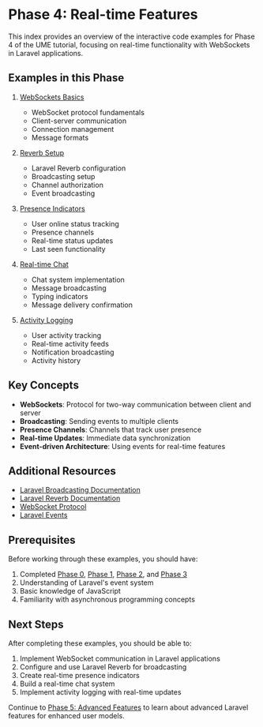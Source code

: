 # Phase 4: Real-time Features

This index provides an overview of the interactive code examples for Phase 4 of the UME tutorial, focusing on real-time functionality with WebSockets in Laravel applications.

## Examples in this Phase

1. [WebSockets Basics](phase4-01-websockets-basics.md)
   - WebSocket protocol fundamentals
   - Client-server communication
   - Connection management
   - Message formats

2. [Reverb Setup](phase4-02-reverb-setup.md)
   - Laravel Reverb configuration
   - Broadcasting setup
   - Channel authorization
   - Event broadcasting

3. [Presence Indicators](phase4-03-presence-indicators.md)
   - User online status tracking
   - Presence channels
   - Real-time status updates
   - Last seen functionality

4. [Real-time Chat](phase4-04-real-time-chat.md)
   - Chat system implementation
   - Message broadcasting
   - Typing indicators
   - Message delivery confirmation

5. [Activity Logging](phase4-05-activity-logging.md)
   - User activity tracking
   - Real-time activity feeds
   - Notification broadcasting
   - Activity history

## Key Concepts

- **WebSockets**: Protocol for two-way communication between client and server
- **Broadcasting**: Sending events to multiple clients
- **Presence Channels**: Channels that track user presence
- **Real-time Updates**: Immediate data synchronization
- **Event-driven Architecture**: Using events for real-time features

## Additional Resources

- [Laravel Broadcasting Documentation](https://laravel.com/docs/broadcasting)
- [Laravel Reverb Documentation](https://laravel.com/docs/reverb)
- [WebSocket Protocol](https://developer.mozilla.org/en-US/docs/Web/API/WebSockets_API)
- [Laravel Events](https://laravel.com/docs/events)

## Prerequisites

Before working through these examples, you should have:

1. Completed [Phase 0](phase0-index.md), [Phase 1](phase1-index.md), [Phase 2](phase2-index.md), and [Phase 3](phase3-index.md)
2. Understanding of Laravel's event system
3. Basic knowledge of JavaScript
4. Familiarity with asynchronous programming concepts

## Next Steps

After completing these examples, you should be able to:

1. Implement WebSocket communication in Laravel applications
2. Configure and use Laravel Reverb for broadcasting
3. Create real-time presence indicators
4. Build a real-time chat system
5. Implement activity logging with real-time updates

Continue to [Phase 5: Advanced Features](phase5-index.md) to learn about advanced Laravel features for enhanced user models.

